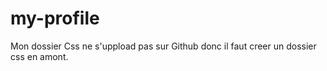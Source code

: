# my-profile 
Mon dossier Css ne s'uppload pas sur Github donc il faut creer un dossier css en amont.
